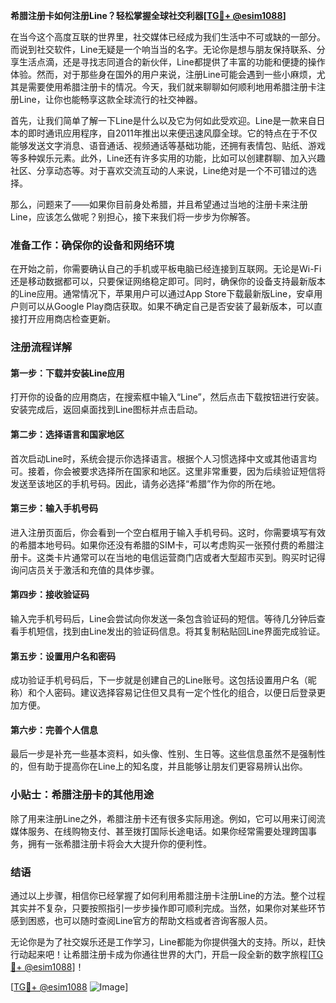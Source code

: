 **希腊注册卡如何注册Line？轻松掌握全球社交利器[[TG💪+ @esim1088](https://t.me/s/esim1088)]**

在当今这个高度互联的世界里，社交媒体已经成为我们生活中不可或缺的一部分。而说到社交软件，Line无疑是一个响当当的名字。无论你是想与朋友保持联系、分享生活点滴，还是寻找志同道合的新伙伴，Line都提供了丰富的功能和便捷的操作体验。然而，对于那些身在国外的用户来说，注册Line可能会遇到一些小麻烦，尤其是需要使用希腊注册卡的情况。今天，我们就来聊聊如何顺利地用希腊注册卡注册Line，让你也能畅享这款全球流行的社交神器。

首先，让我们简单了解一下Line是什么以及它为何如此受欢迎。Line是一款来自日本的即时通讯应用程序，自2011年推出以来便迅速风靡全球。它的特点在于不仅能够发送文字消息、语音通话、视频通话等基础功能，还拥有表情包、贴纸、游戏等多种娱乐元素。此外，Line还有许多实用的功能，比如可以创建群聊、加入兴趣社区、分享动态等。对于喜欢交流互动的人来说，Line绝对是一个不可错过的选择。

那么，问题来了——如果你目前身处希腊，并且希望通过当地的注册卡来注册Line，应该怎么做呢？别担心，接下来我们将一步步为你解答。

### 准备工作：确保你的设备和网络环境

在开始之前，你需要确认自己的手机或平板电脑已经连接到互联网。无论是Wi-Fi还是移动数据都可以，只要保证网络稳定即可。同时，确保你的设备支持最新版本的Line应用。通常情况下，苹果用户可以通过App Store下载最新版Line，安卓用户则可以从Google Play商店获取。如果不确定自己是否安装了最新版本，可以直接打开应用商店检查更新。

### 注册流程详解

#### 第一步：下载并安装Line应用

打开你的设备的应用商店，在搜索框中输入“Line”，然后点击下载按钮进行安装。安装完成后，返回桌面找到Line图标并点击启动。

#### 第二步：选择语言和国家地区

首次启动Line时，系统会提示你选择语言。根据个人习惯选择中文或其他语言均可。接着，你会被要求选择所在国家和地区。这里非常重要，因为后续验证短信将发送至该地区的手机号码。因此，请务必选择“希腊”作为你的所在地。

#### 第三步：输入手机号码

进入注册页面后，你会看到一个空白框用于输入手机号码。这时，你需要填写有效的希腊本地号码。如果你还没有希腊的SIM卡，可以考虑购买一张预付费的希腊注册卡。这类卡片通常可以在当地的电信运营商门店或者大型超市买到。购买时记得询问店员关于激活和充值的具体步骤。

#### 第四步：接收验证码

输入完手机号码后，Line会尝试向你发送一条包含验证码的短信。等待几分钟后查看手机短信，找到由Line发出的验证码信息。将其复制粘贴回Line界面完成验证。

#### 第五步：设置用户名和密码

成功验证手机号码后，下一步就是创建自己的Line账号。这包括设置用户名（昵称）和个人密码。建议选择容易记住但又具有一定个性化的组合，以便日后登录更加方便。

#### 第六步：完善个人信息

最后一步是补充一些基本资料，如头像、性别、生日等。这些信息虽然不是强制性的，但有助于提高你在Line上的知名度，并且能够让朋友们更容易辨认出你。

### 小贴士：希腊注册卡的其他用途

除了用来注册Line之外，希腊注册卡还有很多实际用途。例如，它可以用来订阅流媒体服务、在线购物支付、甚至拨打国际长途电话。如果你经常需要处理跨国事务，拥有一张希腊注册卡将会大大提升你的便利性。

### 结语

通过以上步骤，相信你已经掌握了如何利用希腊注册卡注册Line的方法。整个过程其实并不复杂，只要按照指引一步步操作即可顺利完成。当然，如果你对某些环节感到困惑，也可以随时查阅Line官方的帮助文档或者咨询客服人员。

无论你是为了社交娱乐还是工作学习，Line都能为你提供强大的支持。所以，赶快行动起来吧！让希腊注册卡成为你通往世界的大门，开启一段全新的数字旅程[[TG💪+ @esim1088](https://t.me/s/esim1088)]！

[[TG💪+ @esim1088](https://t.me/s/esim1088) ![Image](https://i.postimg.cc/4NQfJmqS/Snipaste-2025-05-13-00-14-12.png)]